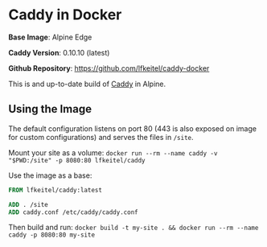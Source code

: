 # Caddy in Docker

**Base Image**: Alpine Edge

**Caddy Version**: 0.10.10 (latest)

**Github Repository**: https://github.com/lfkeitel/caddy-docker

This is and up-to-date build of [Caddy](https://caddyserver.com/) in Alpine.

## Using the Image

The default configuration listens on port 80 (443 is also exposed on image for custom configurations) and serves the files in `/site`.

Mount your site as a volume: `docker run --rm --name caddy -v "$PWD:/site" -p 8080:80 lfkeitel/caddy`

Use the image as a base:

```Dockerfile
FROM lfkeitel/caddy:latest

ADD . /site
ADD caddy.conf /etc/caddy/caddy.conf
```

Then build and run: `docker build -t my-site . && docker run --rm --name caddy -p 8080:80 my-site`
